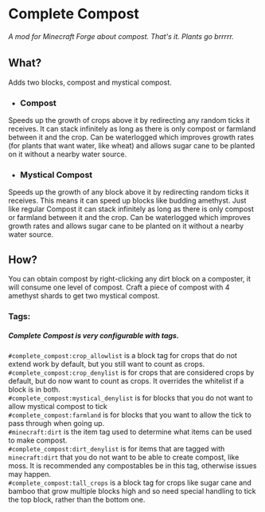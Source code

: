 # Complete Compost
###### A mod for Minecraft Forge about compost. That's it. Plants go brrrrr.

## What?
Adds two blocks, compost and mystical compost.

 - ### Compost
  Speeds up the growth of crops above it by redirecting any random ticks it receives. It can stack infinitely as long as there is only compost or farmland between it and the crop. Can be waterlogged which improves growth rates (for plants that want water, like wheat) and allows sugar cane to be planted on it without a nearby water source.

 - ### Mystical Compost
  Speeds up the growth of any block above it by redirecting random ticks it receives. This means it can speed up blocks like budding amethyst. Just like regular Compost it can stack infinitely as long as there is only compost or farmland between it and the crop. Can be waterlogged which improves growth rates and allows sugar cane to be planted on it without a nearby water source.

## How?
You can obtain compost by right-clicking any dirt block on a composter, it will consume one level of compost. Craft a piece of compost with 4 amethyst shards to get two mystical compost.



### Tags:
##### Complete Compost is very configurable with tags.
`#complete_compost:crop_allowlist` is a block tag for crops that do not extend work by default, but you still want to count as crops.\
`#complete_compost:crop_denylist` is for crops that are considered crops by default, but do now want to count as crops. It overrides the whitelist if a block is in both.\
`#complete_compost:mystical_denylist` is for blocks that you do not want to allow mystical compost to tick\
`#complete_compost:farmland` is for blocks that you want to allow the tick to pass through when going up.\
`#minecraft:dirt` is the item tag used to determine what items can be used to make compost.\
`#complete_compost:dirt_denylist` is for items that are tagged with `minecraft:dirt` that you do not want to be able to create compost, like moss. It is recommended any compostables be in this tag, otherwise issues may happen.\
`#complete_compost:tall_crops` is a block tag for crops like sugar cane and bamboo that grow multiple blocks high and so need special handling to tick the top block, rather than the bottom one.
